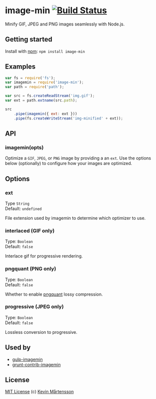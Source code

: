 # image-min [![Build Status](https://secure.travis-ci.org/kevva/image-min.png?branch=master)](http://travis-ci.org/kevva/image-min)

Minify GIF, JPEG and PNG images seamlessly with Node.js.

## Getting started

Install with [npm](https://npmjs.org/package/image-min): `npm install image-min`

## Examples

```js
var fs = require('fs');
var imagemin = require('image-min');
var path = require('path');

var src = fs.createReadStream('img.gif');
var ext = path.extname(src.path);

src
    .pipe(imagemin({ ext: ext }))
    .pipe(fs.createWriteStream('img-minified' + ext));
```

## API

### imagemin(opts)

Optimize a `GIF`, `JPEG`, or `PNG` image by providing a an `ext`. Use the
options below (optionally) to configure how your images are optimized.

## Options

### ext

Type `String`  
Default: `undefined`

File extension used by imagemin to determine which optimizer to use.

### interlaced (GIF only)

Type: `Boolean`  
Default: `false`

Interlace gif for progressive rendering.

### pngquant (PNG only)

Type: `Boolean`  
Default: `false`

Whether to enable [pngquant](https://github.com/pornel/pngquant) lossy compression.

### progressive (JPEG only)

Type: `Boolean`  
Default: `false`

Lossless conversion to progressive.

## Used by

* [gulp-imagemin](https://github.com/sindresorhus/gulp-imagemin)
* [grunt-contrib-imagemin](https://github.com/gruntjs/grunt-contrib-imagemin)

## License

[MIT License](http://en.wikipedia.org/wiki/MIT_License) (c) [Kevin Mårtensson](http://kevinmartensson.com)

